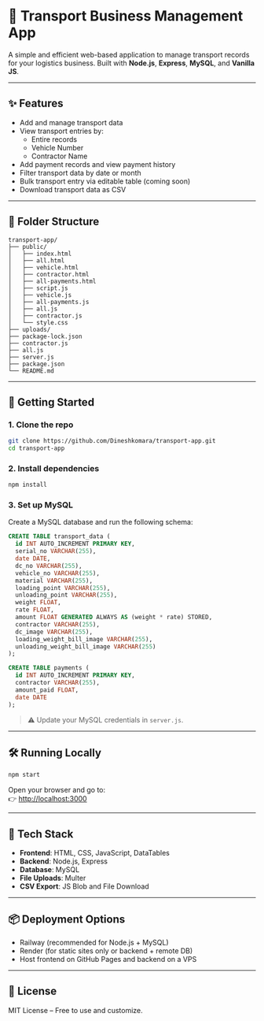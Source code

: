 # 🚛 Transport Business Management App

A simple and efficient web-based application to manage transport records for your logistics business. Built with **Node.js**, **Express**, **MySQL**, and **Vanilla JS**.

---

## ✨ Features

- Add and manage transport data
- View transport entries by:
  - Entire records
  - Vehicle Number
  - Contractor Name
- Add payment records and view payment history
- Filter transport data by date or month
- Bulk transport entry via editable table (coming soon)
- Download transport data as CSV

---

## 📁 Folder Structure

```
transport-app/
├── public/
│   ├── index.html
│   ├── all.html
│   ├── vehicle.html
│   ├── contractor.html
│   ├── all-payments.html
│   ├── script.js
│   ├── vehicle.js
│   ├── all-payments.js
│   ├── all.js
│   ├── contractor.js
│   └── style.css
├── uploads/
├── package-lock.json
├── contractor.js
├── all.js
├── server.js
├── package.json
└── README.md
```

---

## 🚀 Getting Started

### 1. Clone the repo
```bash
git clone https://github.com/Dineshkomara/transport-app.git
cd transport-app
```

### 2. Install dependencies
```bash
npm install
```

### 3. Set up MySQL

Create a MySQL database and run the following schema:

```sql
CREATE TABLE transport_data (
  id INT AUTO_INCREMENT PRIMARY KEY,
  serial_no VARCHAR(255),
  date DATE,
  dc_no VARCHAR(255),
  vehicle_no VARCHAR(255),
  material VARCHAR(255),
  loading_point VARCHAR(255),
  unloading_point VARCHAR(255),
  weight FLOAT,
  rate FLOAT,
  amount FLOAT GENERATED ALWAYS AS (weight * rate) STORED,
  contractor VARCHAR(255),
  dc_image VARCHAR(255),
  loading_weight_bill_image VARCHAR(255),
  unloading_weight_bill_image VARCHAR(255)
);

CREATE TABLE payments (
  id INT AUTO_INCREMENT PRIMARY KEY,
  contractor VARCHAR(255),
  amount_paid FLOAT,
  date DATE
);
```

> ⚠️ Update your MySQL credentials in `server.js`.

---

## 🛠 Running Locally

```bash
npm start
```

Open your browser and go to:  
👉 [http://localhost:3000](http://localhost:3000)

---

## 🧩 Tech Stack

- **Frontend**: HTML, CSS, JavaScript, DataTables
- **Backend**: Node.js, Express
- **Database**: MySQL
- **File Uploads**: Multer
- **CSV Export**: JS Blob and File Download

---

## 📦 Deployment Options

- Railway (recommended for Node.js + MySQL)
- Render (for static sites only or backend + remote DB)
- Host frontend on GitHub Pages and backend on a VPS

---

## 📝 License

MIT License – Free to use and customize.